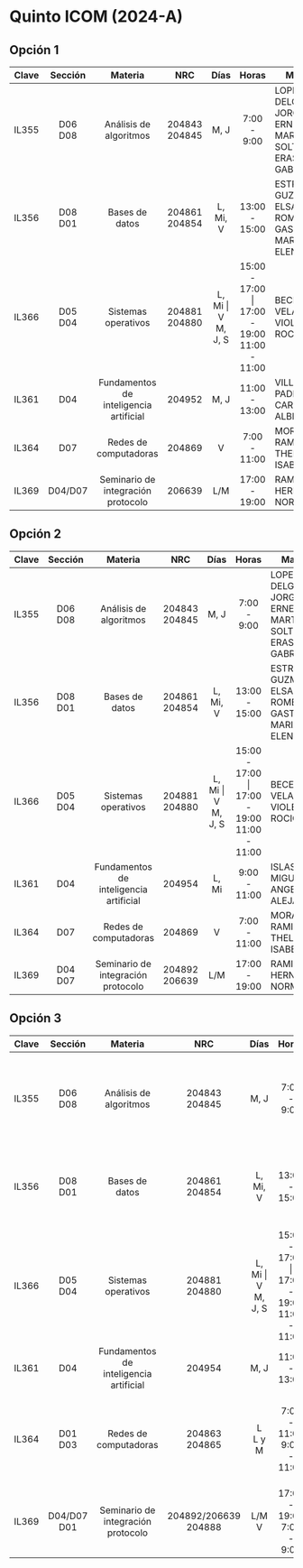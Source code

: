 # Quinto ICOM (2024-A)

## Opción 1

| Clave | Sección | Materia | NRC | Días | Horas | Maestro |
| :--: | :--: | :--: | :--: | :--: | :--: | ---- |
| IL355 | D06<br>D08 | Análisis de algoritmos | 204843<br>204845 | M, J | 7:00 - 9:00 | LOPEZ ARCE DELGADO, JORGE ERNESTO<br>MARTINEZ SOLTERO, ERASMO GABRIEL |
| IL356 | D08<br>D01 | Bases de datos | 204861<br>204854 | L, Mi, V | 13:00 - 15:00 | ESTRADA GUZMAN, ELSA<br>ROMERO GASTELU, MARIA ELENA |
| IL366 | D05<br>D04 | Sistemas operativos | 204881<br>204880 | L, Mi \| V<br>M, J, S | 15:00 - 17:00 \| 17:00 - 19:00<br>11:00 - 11:00 | BECERRA VELAZQUEZ, VIOLETA DEL ROCIO |
| IL361 | D04 | Fundamentos de inteligencia artificial | 204952 | M, J | 11:00 - 13:00 | VILLASEÑOR PADILLA, CARLOS ALBERTO |
| IL364 | D07 | Redes de computadoras | 204869 | V | 7:00 - 11:00 | MORALES RAMIREZ, THELMA ISABEL |
| IL369 | D04/D07 | Seminario de integración protocolo | 206639 | L/M | 17:00 - 19:00 | RAMIREZ HERNANDEZ, NORMA |

## Opción 2

| Clave | Sección | Materia | NRC | Días | Horas | Maestro |
| :--: | :--: | :--: | :--: | :--: | :--: | ---- |
| IL355 | D06<br>D08 | Análisis de algoritmos | 204843<br>204845 | M, J | 7:00 - 9:00 | LOPEZ ARCE DELGADO, JORGE ERNESTO<br>MARTINEZ SOLTERO, ERASMO GABRIEL |
| IL356 | D08<br>D01 | Bases de datos | 204861<br>204854 | L, Mi, V | 13:00 - 15:00 | ESTRADA GUZMAN, ELSA<br>ROMERO GASTELU, MARIA ELENA |
| IL366 | D05<br>D04 | Sistemas operativos | 204881<br>204880 | L, Mi \| V<br>M, J, S | 15:00 - 17:00 \| 17:00 - 19:00<br>11:00 - 11:00 | BECERRA VELAZQUEZ, VIOLETA DEL ROCIO |
| IL361 | D04 | Fundamentos de inteligencia artificial | 204954 | L, Mi | 9:00 - 11:00 | ISLAS TOSKI, MIGUEL ANGEL ALEJANDRO |
| IL364 | D07 | Redes de computadoras | 204869 | V | 7:00 - 11:00 | MORALES RAMIREZ, THELMA ISABEL |
| IL369 | D04<br>D07 | Seminario de integración protocolo | 204892<br>206639 | L/M | 17:00 - 19:00 | RAMIREZ HERNANDEZ, NORMA |

## Opción 3

| Clave | Sección | Materia | NRC | Días | Horas | Maestro |
| :--: | :--: | :--: | :--: | :--: | :--: | ---- |
| IL355 | D06<br>D08 | Análisis de algoritmos | 204843<br>204845 | M, J | 7:00 - 9:00 | LOPEZ ARCE DELGADO, JORGE ERNESTO<br>MARTINEZ SOLTERO, ERASMO GABRIEL |
| IL356 | D08<br>D01 | Bases de datos | 204861<br>204854 | L, Mi, V | 13:00 - 15:00 | ESTRADA GUZMAN, ELSA<br>ROMERO GASTELU, MARIA ELENA |
| IL366 | D05<br>D04 | Sistemas operativos | 204881<br>204880 | L, Mi \| V<br>M, J, S | 15:00 - 17:00 \| 17:00 - 19:00<br>11:00 - 11:00 | BECERRA VELAZQUEZ, VIOLETA DEL ROCIO |
| IL361 | D04 | Fundamentos de inteligencia artificial | 204954 | M, J | 11:00 - 13:00 | VILLASEÑOR PADILLA, CARLOS ALBERTO |
| IL364 | D01<br>D03 | Redes de computadoras | 204863<br>204865 | L<br>L y M | 7:00 - 11:00<br>9:00 - 11:00 | RIVERA AGUILAR, BEATRIZ ADRIANA<br>REYNOSO GOMEZ, BLANCA LORENA |
| IL369 | D04/D07<br>D01 | Seminario de integración protocolo | 204892/206639<br>204888 | L/M<br>V | 17:00 - 19:00<br>7:00 - 9:00 | RAMIREZ HERNANDEZ, NORMA<br>ASCENCIO PIÑA, CESAR RODOLFO |
